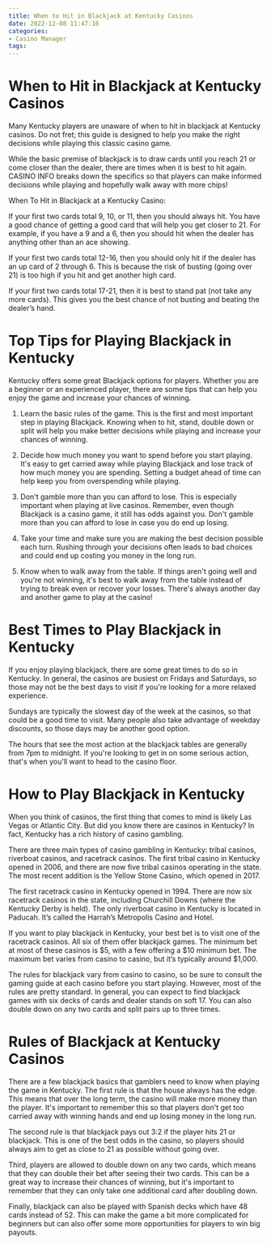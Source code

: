 ```yaml
---
title: When to Hit in Blackjack at Kentucky Casinos
date: 2022-12-08 11:47:16
categories:
- Casino Manager
tags:
---
```



#  When to Hit in Blackjack at Kentucky Casinos

Many Kentucky players are unaware of when to hit in blackjack at Kentucky casinos. Do not fret; this guide is designed to help you make the right decisions while playing this classic casino game.

While the basic premise of blackjack is to draw cards until you reach 21 or come closer than the dealer, there are times when it is best to hit again. CASINO INFO breaks down the specifics so that players can make informed decisions while playing and hopefully walk away with more chips!

When To Hit in Blackjack at a Kentucky Casino:

If your first two cards total 9, 10, or 11, then you should always hit. You have a good chance of getting a good card that will help you get closer to 21. For example, if you have a 9 and a 6, then you should hit when the dealer has anything other than an ace showing.

If your first two cards total 12-16, then you should only hit if the dealer has an up card of 2 through 6. This is because the risk of busting (going over 21) is too high if you hit and get another high card.

If your first two cards total 17-21, then it is best to stand pat (not take any more cards). This gives you the best chance of not busting and beating the dealer’s hand.

#  Top Tips for Playing Blackjack in Kentucky

Kentucky offers some great Blackjack options for players. Whether you are a beginner or an experienced player, there are some tips that can help you enjoy the game and increase your chances of winning.

 1. Learn the basic rules of the game. This is the first and most important step in playing Blackjack. Knowing when to hit, stand, double down or split will help you make better decisions while playing and increase your chances of winning.

2. Decide how much money you want to spend before you start playing. It's easy to get carried away while playing Blackjack and lose track of how much money you are spending. Setting a budget ahead of time can help keep you from overspending while playing.

3. Don't gamble more than you can afford to lose. This is especially important when playing at live casinos. Remember, even though Blackjack is a casino game, it still has odds against you. Don't gamble more than you can afford to lose in case you do end up losing.

4. Take your time and make sure you are making the best decision possible each turn. Rushing through your decisions often leads to bad choices and could end up costing you money in the long run.

5. Know when to walk away from the table. If things aren't going well and you're not winning, it's best to walk away from the table instead of trying to break even or recover your losses. There's always another day and another game to play at the casino!

#  Best Times to Play Blackjack in Kentucky

If you enjoy playing blackjack, there are some great times to do so in Kentucky. In general, the casinos are busiest on Fridays and Saturdays, so those may not be the best days to visit if you're looking for a more relaxed experience.

Sundays are typically the slowest day of the week at the casinos, so that could be a good time to visit. Many people also take advantage of weekday discounts, so those days may be another good option.

The hours that see the most action at the blackjack tables are generally from 7pm to midnight. If you're looking to get in on some serious action, that's when you'll want to head to the casino floor.

#  How to Play Blackjack in Kentucky 

When you think of casinos, the first thing that comes to mind is likely Las Vegas or Atlantic City. But did you know there are casinos in Kentucky? In fact, Kentucky has a rich history of casino gambling.

There are three main types of casino gambling in Kentucky: tribal casinos, riverboat casinos, and racetrack casinos. The first tribal casino in Kentucky opened in 2006, and there are now five tribal casinos operating in the state. The most recent addition is the Yellow Stone Casino, which opened in 2017.

The first racetrack casino in Kentucky opened in 1994. There are now six racetrack casinos in the state, including Churchill Downs (where the Kentucky Derby is held). The only riverboat casino in Kentucky is located in Paducah. It’s called the Harrah’s Metropolis Casino and Hotel.

If you want to play blackjack in Kentucky, your best bet is to visit one of the racetrack casinos. All six of them offer blackjack games. The minimum bet at most of these casinos is $5, with a few offering a $10 minimum bet. The maximum bet varies from casino to casino, but it’s typically around $1,000.

The rules for blackjack vary from casino to casino, so be sure to consult the gaming guide at each casino before you start playing. However, most of the rules are pretty standard. In general, you can expect to find blackjack games with six decks of cards and dealer stands on soft 17. You can also double down on any two cards and split pairs up to three times.

#  Rules of Blackjack at Kentucky Casinos

There are a few blackjack basics that gamblers need to know when playing the game in Kentucky. The first rule is that the house always has the edge. This means that over the long term, the casino will make more money than the player. It's important to remember this so that players don't get too carried away with winning hands and end up losing money in the long run.

The second rule is that blackjack pays out 3:2 if the player hits 21 or blackjack. This is one of the best odds in the casino, so players should always aim to get as close to 21 as possible without going over.

Third, players are allowed to double down on any two cards, which means that they can double their bet after seeing their two cards. This can be a great way to increase their chances of winning, but it's important to remember that they can only take one additional card after doubling down.

Finally, blackjack can also be played with Spanish decks which have 48 cards instead of 52. This can make the game a bit more complicated for beginners but can also offer some more opportunities for players to win big payouts.